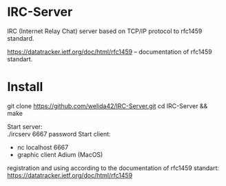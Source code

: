# IRC-Server
IRC (Internet Relay Chat) server based on TCP/IP protocol to rfc1459 standard. 
  
https://datatracker.ietf.org/doc/html/rfc1459 – documentation of rfc1459 standart. 

# Install
git clone https://github.com/welida42/IRC-Server.git
cd IRC-Server && make

Start server:  
./ircserv 6667 password 
Start client:  
- nc localhost 6667
- graphic client Adium (MacOS) 

registration and using according to the documentation of rfc1459 standart:  
https://datatracker.ietf.org/doc/html/rfc1459

